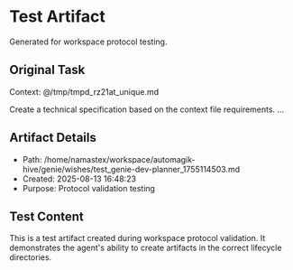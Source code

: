 # Test Artifact

Generated for workspace protocol testing.

## Original Task

Context: @/tmp/tmpd_rz21at_unique.md

Create a technical specification based on the context file requirements.
...

## Artifact Details
- Path: /home/namastex/workspace/automagik-hive/genie/wishes/test_genie-dev-planner_1755114503.md
- Created: 2025-08-13 16:48:23
- Purpose: Protocol validation testing

## Test Content
This is a test artifact created during workspace protocol validation.
It demonstrates the agent's ability to create artifacts in the correct
lifecycle directories.
